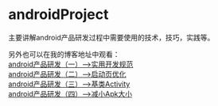 # androidProject

主要讲解android产品研发过程中需要使用的技术，技巧，实践等。

另外也可以在我的博客地址中观看：
<br><a href="http://blog.csdn.net/qq_23547831/article/details/51534013">android产品研发（一）-->实用开发规范</a>
<br><a href="http://blog.csdn.net/qq_23547831/article/details/51541277">android产品研发（二）-->启动页优化</a>
<br><a href="http://blog.csdn.net/qq_23547831/article/details/51546974">android产品研发（三）-->基类Activity</a>
<br><a href="http://blog.csdn.net/qq_23547831/article/details/51559066">android产品研发（四）-->减小Apk大小</a>
